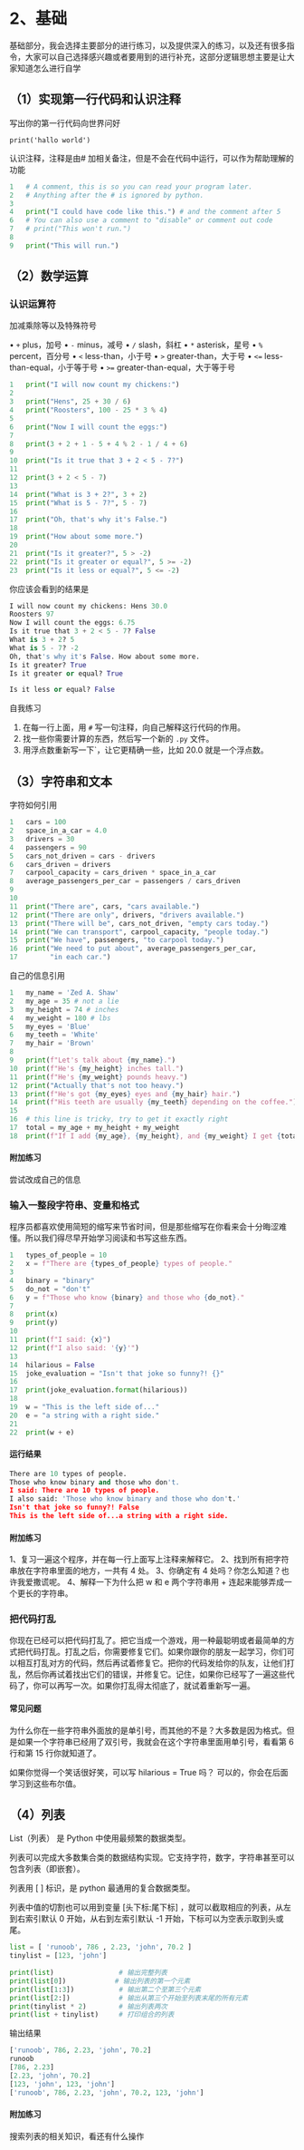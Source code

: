 ﻿# 2、基础
基础部分，我会选择主要部分的进行练习，以及提供深入的练习，以及还有很多指令，大家可以自己选择感兴趣或者要用到的进行补充，这部分逻辑思想主要是让大家知道怎么进行自学

## （1）实现第一行代码和认识注释
写出你的第一行代码向世界问好

`print('hallo world')`

认识注释，注释是由# 加相关备注，但是不会在代码中运行，可以作为帮助理解的功能

```python
1   # A comment, this is so you can read your program later.
2   # Anything after the # is ignored by python. 
3
4   print("I could have code like this.") # and the comment after 5
6   # You can also use a comment to "disable" or comment out code
7   # print("This won't run.") 
8
9   print("This will run.")
```



## （2）数学运算

### 认识运算符

加减乘除等以及特殊符号

• `+` plus，加号
• `-` minus，减号
• `/` slash，斜杠
• `*` asterisk，星号
• `%` percent，百分号
• `<` less-than，小于号
• `>` greater-than，大于号
• `<=` less-than-equal，小于等于号
• `>=` greater-than-equal，大于等于号



```python
1   print("I will now count my chickens:")
2
3   print("Hens", 25 + 30 / 6)
4   print("Roosters", 100 - 25 * 3 % 4)
5
6   print("Now I will count the eggs:")
7
8   print(3 + 2 + 1 - 5 + 4 % 2 - 1 / 4 + 6)
9
10  print("Is it true that 3 + 2 < 5 - 7?")
11
12  print(3 + 2 < 5 - 7)
13
14  print("What is 3 + 2?", 3 + 2)
15  print("What is 5 - 7?", 5 - 7)
16
17  print("Oh, that's why it's False.")
18
19  print("How about some more.")
20
21  print("Is it greater?", 5 > -2)
22  print("Is it greater or equal?", 5 >= -2)
23  print("Is it less or equal?", 5 <= -2)
```

你应该会看到的结果是

```python
I will now count my chickens: Hens 30.0
Roosters 97
Now I will count the eggs: 6.75
Is it true that 3 + 2 < 5 - 7? False
What is 3 + 2? 5
What is 5 - 7? -2
Oh, that's why it's False. How about some more.
Is it greater? True
Is it greater or equal? True

Is it less or equal? False
```

自我练习

1. 在每一行上面，用 `#` 写一句注释，向自己解释这行代码的作用。
3. 找一些你需要计算的东西，然后写一个新的 `.py` 文件。
4. 用浮点数重新写一下`，让它更精确一些，比如 20.0 就是一个浮点数。

## （3）字符串和文本

字符如何引用

```python
1   cars = 100
2   space_in_a_car = 4.0
3   drivers = 30
4   passengers = 90
5   cars_not_driven = cars - drivers
6   cars_driven = drivers
7   carpool_capacity = cars_driven * space_in_a_car
8   average_passengers_per_car = passengers / cars_driven     
9
10
11  print("There are", cars, "cars available.")
12  print("There are only", drivers, "drivers available.")
13  print("There will be", cars_not_driven, "empty cars today.")
14  print("We can transport", carpool_capacity, "people today.")
15  print("We have", passengers, "to carpool today.")
16  print("We need to put about", average_passengers_per_car,
17        "in each car.")
```

自己的信息引用

```python
1   my_name = 'Zed A. Shaw'
2   my_age = 35 # not a lie
3   my_height = 74 # inches
4   my_weight = 180 # lbs
5   my_eyes = 'Blue'
6   my_teeth = 'White'
7   my_hair = 'Brown'
8
9   print(f"Let's talk about {my_name}.")
10  print(f"He's {my_height} inches tall.")
11  print(f"He's {my_weight} pounds heavy.")
12  print("Actually that's not too heavy.")
13  print(f"He's got {my_eyes} eyes and {my_hair} hair.")
14  print(f"His teeth are usually {my_teeth} depending on the coffee.")
15
16  # this line is tricky, try to get it exactly right
17  total = my_age + my_height + my_weight
18  print(f"If I add {my_age}, {my_height}, and {my_weight} I get {total}.")
```

#### 附加练习
尝试改成自己的信息

### 输入一整段字符串、变量和格式
程序员都喜欢使用简短的缩写来节省时间，但是那些缩写在你看来会十分晦涩难懂。所以我们得尽早开始学习阅读和书写这些东西。
```python
1   types_of_people = 10
2   x = f"There are {types_of_people} types of people."
3
4   binary = "binary"
5   do_not = "don't"
6   y = f"Those who know {binary} and those who {do_not}."
7
8   print(x)
9   print(y)
10
11  print(f"I said: {x}")
12  print(f"I also said: '{y}'")
13
14  hilarious = False
15  joke_evaluation = "Isn't that joke so funny?! {}"
16
17  print(joke_evaluation.format(hilarious))
18
19  w = "This is the left side of..."
20  e = "a string with a right side."
21
22  print(w + e)
```
#### 运行结果

```python
There are 10 types of people.
Those who know binary and those who don't.
I said: There are 10 types of people.
I also said: 'Those who know binary and those who don't.'
Isn't that joke so funny?! False
This is the left side of...a string with a right side.
```
#### 附加练习
1、复习一遍这个程序，并在每一行上面写上注释来解释它。
2、找到所有把字符串放在字符串里面的地方，一共有 4 处。
3、你确定有 4 处吗？你怎么知道？也许我爱撒谎呢。
4、解释一下为什么把 w 和 e 两个字符串用 + 连起来能够弄成一个更长的字符串。
### 把代码打乱
你现在已经可以把代码打乱了。把它当成一个游戏，用一种最聪明或者最简单的方式把代码打乱。打乱之后，你需要修复它们。如果你跟你的朋友一起学习，你们可以相互打乱对方的代码，然后再试着修复它。把你的代码发给你的队友，让他们打乱，然后你再试着找出它们的错误，并修复它。记住，如果你已经写了一遍这些代码了，你可以再写一次。如果你打乱得太彻底了，就试着重新写一遍。

#### 常见问题
为什么你在一些字符串外面放的是单引号，而其他的不是？大多数是因为格式。但是如果一个字符串已经用了双引号，我就会在这个字符串里面用单引号，看看第 6 行和第 15 行你就知道了。

如果你觉得一个笑话很好笑，可以写 hilarious = True 吗？ 可以的，你会在后面学习到这些布尔值。



## （4）列表
List（列表） 是 Python 中使用最频繁的数据类型。

列表可以完成大多数集合类的数据结构实现。它支持字符，数字，字符串甚至可以包含列表（即嵌套）。

列表用 [ ] 标识，是 python 最通用的复合数据类型。

列表中值的切割也可以用到变量 [头下标:尾下标] ，就可以截取相应的列表，从左到右索引默认 0 开始，从右到左索引默认 -1 开始，下标可以为空表示取到头或尾。
```python
list = [ 'runoob', 786 , 2.23, 'john', 70.2 ]
tinylist = [123, 'john']
 
print(list)                # 输出完整列表
print(list[0])            # 输出列表的第一个元素
print(list[1:3])           # 输出第二个至第三个元素 
print(list[2:])            # 输出从第三个开始至列表末尾的所有元素
print(tinylist * 2)        # 输出列表两次
print(list + tinylist)     # 打印组合的列表
```
输出结果

```python
['runoob', 786, 2.23, 'john', 70.2]
runoob
[786, 2.23]
[2.23, 'john', 70.2]
[123, 'john', 123, 'john']
['runoob', 786, 2.23, 'john', 70.2, 123, 'john']
```

#### 附加练习
搜索列表的相关知识，看还有什么操作






